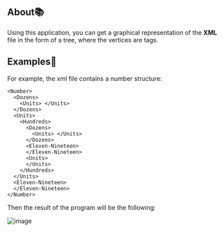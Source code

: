 ## About:books:

Using this application, you can get a graphical representation of the **XML** file in the form of a tree, where the vertices are tags.

## Examples:eyes:

For example, the xml file contains a number structure:
```xml=
<Number>
  <Dozens>
    <Units> </Units>
  </Dozens>
  <Units>
    <Hundreds>
      <Dozens>
        <Units> </Units>
      </Dozens>
      <Eleven-Nineteen> 
      </Eleven-Nineteen>
      <Units>
      </Units>
    </Hundreds>
  </Units>
  <Eleven-Nineteen>
  </Eleven-Nineteen>
</Number>
```
Then the result of the program will be the following:

![image](https://user-images.githubusercontent.com/78639838/176996274-2b4645fe-0b2b-486b-a120-b2c1254ef174.png)
